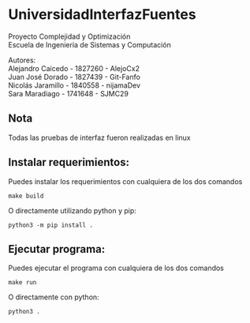 # UniversidadInterfazFuentes

Proyecto Complejidad y Optimización<br/>
Escuela de Ingeniería de Sistemas y Computación<br/>

Autores:<br/>
Alejandro Caicedo - 1827260 - AlejoCx2<br/>
Juan José Dorado - 1827439 - Git-Fanfo<br/>
Nicolás Jaramillo - 1840558 - nijamaDev<br/>
Sara Maradiago - 1741648 - SJMC29

## Nota

Todas las pruebas de interfaz fueron realizadas en linux

## Instalar requerimientos:

Puedes instalar los requerimientos con cualquiera de los dos comandos

    make build

O directamente utilizando python y pip:

    python3 -m pip install .

## Ejecutar programa:

Puedes ejecutar el programa con cualquiera de los dos comandos

    make run

O directamente con python:

    python3 .
